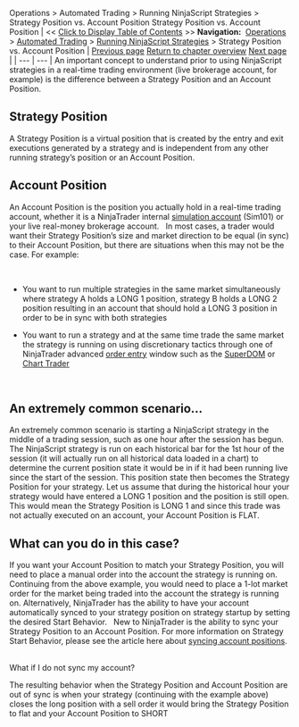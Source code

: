 ﻿
Operations \> Automated Trading \> Running NinjaScript Strategies \> Strategy Position vs. Account Position
Strategy Position vs. Account Position
| \<\< [Click to Display Table of Contents](strategy_position_vs_account_p.md) \>\> **Navigation:**     [Operations](operations.md) \> [Automated Trading](automated_trading.md) \> [Running NinjaScript Strategies](running_ninjascript_strategies.md) \> Strategy Position vs. Account Position | [Previous page](setting_real-time_strategy_opt.md) [Return to chapter overview](running_ninjascript_strategies.md) [Next page](syncing_account_positions.md) |
| --- | --- |
An important concept to understand prior to using NinjaScript strategies in a real\-time trading environment (live brokerage account, for example) is the difference between a Strategy Position and an Account Position. 
 
## Strategy Position
A Strategy Position is a virtual position that is created by the entry and exit executions generated by a strategy and is independent from any other running strategy’s position or an Account Position. 
 
## Account Position
An Account Position is the position you actually hold in a real\-time trading account, whether it is a NinjaTrader internal [simulation account](simulation.md) (Sim101\) or your live real\-money brokerage account. 
 
In most cases, a trader would want their Strategy Position’s size and market direction to be equal (in sync) to their Account Position, but there are situations when this may not be the case. 
For example:   

 
- You want to run multiple strategies in the same market simultaneously where strategy A holds a LONG 1 position, strategy B holds a LONG 2 position resulting in an account that should hold a LONG 3 position in order to be in sync with both strategies 

- You want to run a strategy and at the same time trade the same market the strategy is running on using discretionary tactics through one of NinjaTrader advanced [order entry](order_entry.md) window such as the [SuperDOM](superdom.md) or [Chart Trader](chart_trader.md) 

 
## An extremely common scenario…
An extremely common scenario is starting a NinjaScript strategy in the middle of a trading session, such as one hour after the session has begun. The NinjaScript strategy is run on each historical bar for the 1st hour of the session (it will actually run on all historical data loaded in a chart) to determine the current position state it would be in if it had been running live since the start of the session. This position state then becomes the Strategy Position for your strategy. Let us assume that during the historical hour your strategy would have entered a LONG 1 position and the position is still open. This would mean the Strategy Position is LONG 1 and since this trade was not actually executed on an account, your Account Position is FLAT.
 
## What can you do in this case?
If you want your Account Position to match your Strategy Position, you will need to place a manual order into the account the strategy is running on. Continuing from the above example, you would need to place a 1\-lot market order for the market being traded into the account the strategy is running on. Alternatively, NinjaTrader has the ability to have your account automatically synced to your strategy position on strategy startup by setting the desired Start Behavior.   New to NinjaTrader is the ability to sync your Strategy Position to an Account Position. For more information on Strategy Start Behavior, please see the article here about [syncing account positions](syncing_account_positions.md).
   

What if I do not sync my account?   

The resulting behavior when the Strategy Position and Account Position are out of sync is when your strategy (continuing with the example above) closes the long position with a sell order it would bring the Strategy Position to flat and your Account Position to SHORT

